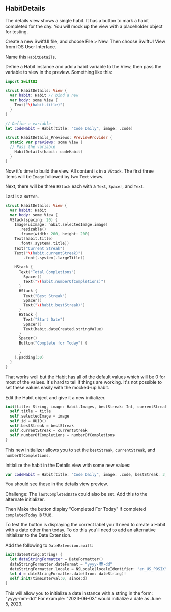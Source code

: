 

## HabitDetails

The details view shows a single habit. It has a button to mark a habit completed for the day. You will mock up the view with a placeholder object for testing. 

Create a new SwiftUI file, and choose File > New. Then choose SwiftUI View from iOS User Interface. 

Name this `HabitDetails`.

Define a Habit instance and add a habit variable to the View, then pass the variable to view in the preview. Something like this: 

```Swift
import SwiftUI

struct HabitDetails: View {
  var habit: Habit // bind a new 
  var body: some View {
    Text("\(habit.title)")
  }
}

// Define a variable
let codeHabit = Habit(title: "Code Daily", image: .code)

struct HabitDetails_Previews: PreviewProvider {
  static var previews: some View {
  // Pass the variable
    HabitDetails(habit: codeHabit)
  }
}
```

Now it's time to build the view. All content is in a `VStack`. The first three items will be `Image` followed by two `Text` views. 

Next, there will be three `HStack` each with a `Text`, `Spacer`, and `Text`. 

Last is a `Button`. 

```Swift
struct HabitDetails: View {
  var habit: Habit
  var body: some View {
  VStack(spacing: 20) {
    Image(uiImage: habit.selectedImage.image)
      .resizable()
      .frame(width: 200, height: 200)
    Text(habit.title)
      .font(.system(.title))
    Text("Current Streak")
    Text("\(habit.currentStreak)")
        .font(.system(.largeTitle))
    
    HStack {
      Text("Total Completions")
        Spacer()
        Text("\(habit.numberOfCompletions)")
      }
      HStack {
        Text("Best Streak")
        Spacer()
        Text("\(habit.bestStreak)")
      }
      HStack {
        Text("Start Date")
        Spacer()
        Text(habit.dateCreated.stringValue)
      }
      Spacer()
      Button("Complete for Today") {
      
      }
    }.padding(30)
  }
}
```

That works well but the Habit has all of the default values which will be 0 for most of the values. It's hard to tell if things are working. It's not possible to set these values easily with the mocked-up habit. 

Edit the Habit object and give it a new initializer. 

```Swift
init(title: String, image: Habit.Images, bestStreak: Int, currentStreak: Int, numberOfCompletions: Int) {
  self.title = title
  self.selectedImage = image
  self.id = UUID()
  self.bestStreak = bestStreak
  self.currentStreak = currentStreak
  self.numberOfCompletions = numberOfCompletions
}
```

This new initializer allows you to set the `bestStreak`, `currentStreak`, and `numberOfCompletions`. 

Initialize the habit in the Details view with some new values: 

```Swift
var codeHabit = Habit(title: "Code Daily", image: .code, bestStreak: 3, currentStreak: 2, numberOfCompletions: 12)
```

You should see these in the details view preview. 

Challenge: The `lastCompletedDate` could also be set. Add this to the alternate initializer. 

Then Make the button display "Completed For Today" if completed `completedToday` is true. 

To test the button is displaying the correct label you'll need to create a Habit with a date other than today. To do this you'll need to add an alternative initializer to the Date Extension. 

Add the following to `DateExtension.swift`:

```Swift
init(dateString:String) {
  let dateStringFormatter = DateFormatter()
  dateStringFormatter.dateFormat = "yyyy-MM-dd"
  dateStringFormatter.locale = NSLocale(localeIdentifier: "en_US_POSIX") as Locale
  let d = dateStringFormatter.date(from: dateString)!
  self.init(timeInterval:0, since:d)
}
```

This will allow you to initialize a date instance with a string in the form: "yyyy-mm-dd" For example: "2023-06-03" would initialize a date as June 5, 2023. 

